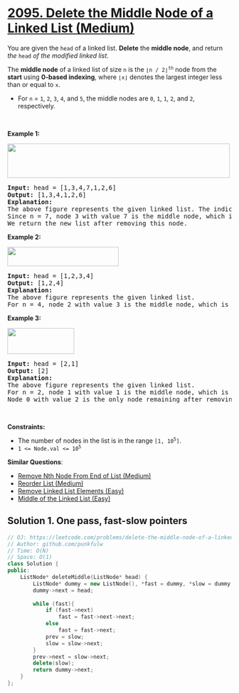 # [2095. Delete the Middle Node of a Linked List (Medium)](https://leetcode.com/problems/delete-the-middle-node-of-a-linked-list/)

<p>You are given the <code>head</code> of a linked list. <strong>Delete</strong> the <strong>middle node</strong>, and return <em>the</em> <code>head</code> <em>of the modified linked list</em>.</p>

<p>The <strong>middle node</strong> of a linked list of size <code>n</code> is the <code>⌊n / 2⌋<sup>th</sup></code> node from the <b>start</b> using <strong>0-based indexing</strong>, where <code>⌊x⌋</code> denotes the largest integer less than or equal to <code>x</code>.</p>

<ul>
	<li>For <code>n</code> = <code>1</code>, <code>2</code>, <code>3</code>, <code>4</code>, and <code>5</code>, the middle nodes are <code>0</code>, <code>1</code>, <code>1</code>, <code>2</code>, and <code>2</code>, respectively.</li>
</ul>

<p>&nbsp;</p>
<p><strong>Example 1:</strong></p>
<img alt="" src="https://assets.leetcode.com/uploads/2021/11/16/eg1drawio.png" style="width: 500px; height: 77px;">
<pre><strong>Input:</strong> head = [1,3,4,7,1,2,6]
<strong>Output:</strong> [1,3,4,1,2,6]
<strong>Explanation:</strong>
The above figure represents the given linked list. The indices of the nodes are written below.
Since n = 7, node 3 with value 7 is the middle node, which is marked in red.
We return the new list after removing this node. 
</pre>

<p><strong>Example 2:</strong></p>
<img alt="" src="https://assets.leetcode.com/uploads/2021/11/16/eg2drawio.png" style="width: 250px; height: 43px;">
<pre><strong>Input:</strong> head = [1,2,3,4]
<strong>Output:</strong> [1,2,4]
<strong>Explanation:</strong>
The above figure represents the given linked list.
For n = 4, node 2 with value 3 is the middle node, which is marked in red.
</pre>

<p><strong>Example 3:</strong></p>
<img alt="" src="https://assets.leetcode.com/uploads/2021/11/16/eg3drawio.png" style="width: 150px; height: 58px;">
<pre><strong>Input:</strong> head = [2,1]
<strong>Output:</strong> [2]
<strong>Explanation:</strong>
The above figure represents the given linked list.
For n = 2, node 1 with value 1 is the middle node, which is marked in red.
Node 0 with value 2 is the only node remaining after removing node 1.</pre>

<p>&nbsp;</p>
<p><strong>Constraints:</strong></p>

<ul>
	<li>The number of nodes in the list is in the range <code>[1, 10<sup>5</sup>]</code>.</li>
	<li><code>1 &lt;= Node.val &lt;= 10<sup>5</sup></code></li>
</ul>


**Similar Questions**:
* [Remove Nth Node From End of List (Medium)](https://leetcode.com/problems/remove-nth-node-from-end-of-list/)
* [Reorder List (Medium)](https://leetcode.com/problems/reorder-list/)
* [Remove Linked List Elements (Easy)](https://leetcode.com/problems/remove-linked-list-elements/)
* [Middle of the Linked List (Easy)](https://leetcode.com/problems/middle-of-the-linked-list/)



## Solution 1. One pass, fast-slow pointers

```cpp
// OJ: https://leetcode.com/problems/delete-the-middle-node-of-a-linked-list/
// Author: github.com/punkfulw
// Time: O(N)
// Space: O(1)
class Solution {
public:
    ListNode* deleteMiddle(ListNode* head) {
        ListNode* dummy = new ListNode(), *fast = dummy, *slow = dummy, *prev = NULL;
        dummy->next = head;
        
        while (fast){
            if (fast->next)
                fast = fast->next->next;
            else 
                fast = fast->next;
            prev = slow;
            slow = slow->next;
        }
        prev->next = slow->next;
        delete(slow); 
        return dummy->next;
    }
};
```
